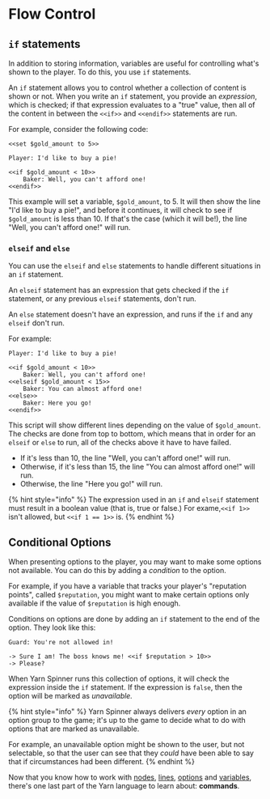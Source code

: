 # Flow Control

## `if` statements

In addition to storing information, variables are useful for controlling what's shown to the player. To do this, you use `if` statements.

An `if` statement allows you to control whether a collection of content is shown or not. When you write an `if` statement, you provide an _expression_, which is checked; if that expression evaluates to a "true" value, then all of the content in between the `<<if>>` and `<<endif>>` statements are run.

For example, consider the following code:

```text
<<set $gold_amount to 5>>

Player: I'd like to buy a pie!

<<if $gold_amount < 10>>
    Baker: Well, you can't afford one!
<<endif>>

```

This example will set a variable, `$gold_amount`, to 5. It will then show the line "I'd like to buy a pie!", and before it continues, it will check to see if `$gold_amount` is less than 10. If that's the case \(which it will be!\), the line "Well, you can't afford one!" will run.

### `elseif` and `else`

You can use the `elseif` and `else` statements to handle different situations in an `if` statement. 

An `elseif` statement has an expression that gets checked if the `if` statement, or any previous `elseif` statements, don't run. 

An `else` statement doesn't have an expression, and runs if the `if` and any `elseif` don't run.

For example:

```text
Player: I'd like to buy a pie!

<<if $gold_amount < 10>>
    Baker: Well, you can't afford one!
<<elseif $gold_amount < 15>>
    Baker: You can almost afford one!
<<else>>
    Baker: Here you go!
<<endif>>
```

This script will show different lines depending on the value of `$gold_amount`. The checks are done from top to bottom, which means that in order for an `elseif` or `else` to run, all of the checks above it have to have failed.

* If it's less than 10, the line "Well, you can't afford one!" will run.
* Otherwise, if it's less than 15, the line "You can almost afford one!" will run.
* Otherwise, the line "Here you go!" will run.

{% hint style="info" %}
The expression used in an `if` and `elseif` statement must result in a boolean value \(that is, true or false.\) For exame,`<<if 1>>` isn't allowed, but `<<if 1 == 1>>` is.
{% endhint %}

## Conditional Options

When presenting options to the player, you may want to make some options not available. You can do this by adding a _condition_ to the option.

For example, if you have a variable that tracks your player's "reputation points", called `$reputation`, you might want to make certain options only available if the value of `$reputation` is high enough.

Conditions on options are done by adding an `if` statement to the end of the option. They look like this:

```text
Guard: You're not allowed in!

-> Sure I am! The boss knows me! <<if $reputation > 10>>
-> Please?
```

When Yarn Spinner runs this collection of options, it will check the expression inside the `if` statement. If the expression is `false`, then the option will be marked as _unavailable._

{% hint style="info" %}
Yarn Spinner always delivers _every_ option in an option group to the game; it's up to the game to decide what to do with options that are marked as unavailable.

For example, an unavailable option might be shown to the user, but not selectable, so that the user can see that they _could_ have been able to say that if circumstances had been different.
{% endhint %}

Now that you know how to work with [nodes](lines-nodes-and-options.md#nodes), [lines](lines-nodes-and-options.md#lines), [options](lines-nodes-and-options.md#options) and [variables](logic-and-variables.md#variables), there's one last part of the Yarn language to learn about: **commands**.

